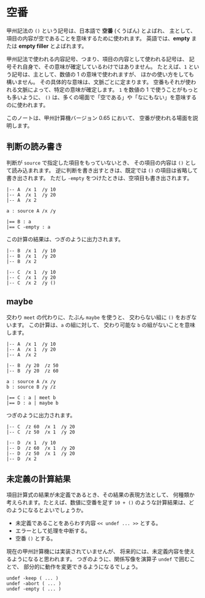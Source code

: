 # 空番


甲州記法の `()` という記号は、日本語で **空番** (くうばん) とよばれ、
主として、項目の内容が空であることを意味するために使われます。
英語では、**empty** または **empty filler** とよばれます。

甲州記法で使われる内容記号、つまり、項目の内容として使われる記号は、
記号それ自身で、その意味が確定しているわけではありません。
たとえば、`1` という記号は、主として、数値の 1 の意味で使われますが、
ほかの使い方をしても構いません。
その具体的な意味は、文脈ごとに定まります。
空番もそれが使われる文脈によって、特定の意味が確定します。
`1` を数値の 1 で使うことがもっとも多いように、
`()` は、多くの場面で「空である」や「なにもない」を意味するのに使われます。

このノートは、甲州計算機バージョン 0.65 において、
空番が使われる場面を説明します。


判断の読み書き
------------------------------------------------------------------

判断が `source` で指定した項目をもっていないとき、
その項目の内容は `()` として読み込まれます。
逆に判断を書き出すときは、既定では `()` の項目は省略して書き出されます。
ただし `-empty` をつけたときは、空項目も書き出されます。

    |-- A  /x 1  /y 10
    |-- A  /x 1  /y 20
    |-- A  /x 2

    a : source A /x /y
    
    |== B : a
    |== C -empty : a

この計算の結果は、つぎのように出力されます。

    |-- B  /x 1  /y 10
    |-- B  /x 1  /y 20
    |-- B  /x 2
    
    |-- C  /x 1  /y 10
    |-- C  /x 1  /y 20
    |-- C  /x 2  /y ()


maybe
------------------------------------------------------------------

交わり `meet` の代わりに、たぶん `maybe` を使うと、
交わらない組に `()` をおぎないます。
この計算は、`a` の組に対して、
交わり可能な `b` の組がないことを意味します。

    |-- A  /x 1  /y 10
    |-- A  /x 1  /y 20
    |-- A  /x 2

    |-- B  /y 20  /z 50
    |-- B  /y 20  /z 60

    a : source A /x /y
    b : source B /y /z
    
    |== C : a | meet b
    |== D : a | maybe b

つぎのように出力されます。

    |-- C  /z 60  /x 1  /y 20
    |-- C  /z 50  /x 1  /y 20
    
    |-- D  /x 1  /y 10
    |-- D  /z 60  /x 1  /y 20
    |-- D  /z 50  /x 1  /y 20
    |-- D  /x 2


未定義の計算結果
------------------------------------------------------------------

項目計算式の結果が未定義であるとき、その結果の表現方法として、
何種類か考えられます。たとえば、数値に空番を足す `10 + ()`
のような計算結果は、どのようになるとよいでしょうか。

 * 未定義であることをあらわす内容 `<< undef ... >>` とする。
 * エラーとして処理を中断する。
 * 空番 `()` とする。

現在の甲州計算機には実装されていませんが、
将来的には、未定義内容を使えるようになると思われます。
つぎのように、関係写像を演算子 `undef` で囲むことで、
部分的に動作を変更できるようになるでしょう。

    undef -keep ( ... )
    undef -abort ( ... )
    undef -empty ( ... )

